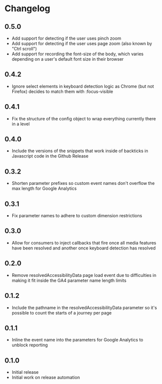 # Changelog

## 0.5.0

- Add support for detecting if the user uses pinch zoom
- Add support for detecting if the user uses page zoom (also known by "Ctrl
  scroll")
- Add support for recording the font-size of the body, which varies depending on
  a user's default font size in their browser

## 0.4.2

- Ignore select elements in keyboard detection logic as Chrome (but not Firefox)
  decides to match them with :focus-visible

## 0.4.1

- Fix the structure of the config object to wrap everything currently there in a
  level

## 0.4.0

- Include the versions of the snippets that work inside of backticks in
  Javascript code in the Github Release

## 0.3.2

- Shorten parameter prefixes so custom event names don't overflow the max length
  for Google Analytics

## 0.3.1

- Fix parameter names to adhere to custom dimension restrictions

## 0.3.0

- Allow for consumers to inject callbacks that fire once all media features have
  been resolved and another once keyboard detection has resolved

## 0.2.0

- Remove resolvedAccessibilityData page load event due to difficulties in making
  it fit inside the GA4 parameter name length limits

## 0.1.2

- Include the pathname in the resolvedAccessibilityData parameter so it's
  possible to count the starts of a journey per page

## 0.1.1

- Inline the event name into the parameters for Google Analytics to unblock
  reporting

## 0.1.0

- Initial release
- Initial work on release automation
